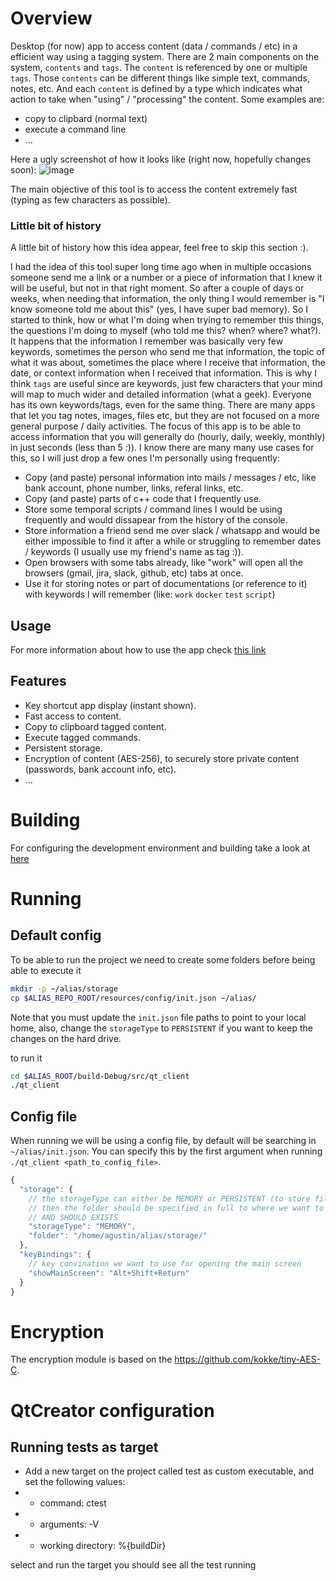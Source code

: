 # Overview

Desktop (for now) app to access content (data / commands / etc) in a efficient way using a tagging system.
There are 2 main components on the system, `contents` and `tags`. The `content` is referenced by one or multiple `tags`. Those `contents` can be different things like simple text, commands, notes, etc. And each `content` is defined by a type which indicates what action to take when "using" / "processing" the content.
Some examples are: 
- copy to clipbard (normal text)
- execute a command line
- ...

Here a ugly screenshot of how it looks like (right now, hopefully changes soon):
![image](https://user-images.githubusercontent.com/1697015/96559065-da446880-12bc-11eb-98fe-00e7ff55c212.png)

The main objective of this tool is to access the content extremely fast (typing as few characters as possible).

### Little bit of history

A little bit of history how this idea appear, feel free to skip this section :).

I had the idea of this tool super long time ago when in multiple occasions someone send me a link or a number or a piece of information that I knew it will be useful, but not in that right moment. So after a couple of days or weeks, when needing that information, the only thing I would remember is "I know someone told me about this" (yes, I have super bad memory). 
So I started to think, how or what I'm doing when trying to remember this things, the questions I'm doing to myself (who told me this? when? where? what?). It happens that the information I remember was basically very few keywords, sometimes the person who send me that information, the topic of what it was about, sometimes the place where I receive that information, the date, or context information when I received that information.
This is why I think `tags` are useful since are keywords, just few characters that your mind will map to much wider and detailed information (what a geek). Everyone has its own keywords/tags, even for the same thing.
There are many apps that let you tag notes, images, files etc, but they are not focused on a more general purpose / daily activities. The focus of this app is to be able to access information that you will generally do (hourly, daily, weekly, monthly) in just seconds (less than 5 :)). I know there are many many use cases for this, so I will just drop a few ones I'm personally using frequently:
- Copy (and paste) personal information into mails / messages / etc, like bank account, phone number, links, referal links, etc.
- Copy (and paste) parts of c++ code that I frequently use.
- Store some temporal scripts / command lines I would be using frequently and would dissapear from the history of the console.
- Store information a friend send me over slack / whatsapp and would be either impossible to find it after a while or struggling to remember dates / keywords (I usually use my friend's name as tag :)).
- Open browsers with some tabs already, like "work" will open all the browsers (gmail, jira, slack, github, etc) tabs at once.
- Use it for storing notes or part of documentations (or reference to it) with keywords I will remember (like: `work` `docker` `test` `script`)


## Usage 

For more information about how to use the app check [this link](https://github.com/agudpp/alias/wiki/Usage)

## Features

- Key shortcut app display (instant shown).
- Fast access to content.
- Copy to clipboard tagged content.
- Execute tagged commands.
- Persistent storage.
- Encryption of content (AES-256), to securely store private content (passwords, bank account info, etc).
- ...


# Building

For configuring the development environment and building take a look at [here](docs/BUILD.md)


# Running

## Default config

To be able to run the project we need to create some folders before being able to execute it
```bash
mkdir -p ~/alias/storage
cp $ALIAS_REPO_ROOT/resources/config/init.json ~/alias/
```

Note that you must update the `init.json` file paths to point to your local home, also, change
the `storageType` to `PERSISTENT` if you want to keep the changes on the hard drive.

to run it
```bash
cd $ALIAS_ROOT/build-Debug/src/qt_client
./qt_client
```


## Config file

When running we will be using a config file, by default will be searching in `~/alias/init.json`.
You can specify this by the first argument when running `./qt_client <path_to_config_file>`.

```js
{
  "storage": {
    // the storageType can either be MEMORY or PERSISTENT (to store files). If PERSISTENT
    // then the folder should be specified in full to where we want to store the data
    // AND SHOULD EXISTS
    "storageType": "MEMORY",
    "folder": "/home/agustin/alias/storage/"
  },
  "keyBindings": {
    // key convination we want to use for opening the main screen
    "showMainScreen": "Alt+Shift+Return"
  }
}

```


# Encryption

The encryption module is based on the https://github.com/kokke/tiny-AES-C.


# QtCreator configuration

## Running tests as target

- Add a new target on the project called test as custom executable, and set the following values:
- - command: ctest 
- - arguments: -V
- - working directory: %{buildDir}

select and run the target you should see all the test running
